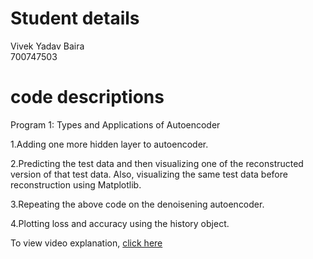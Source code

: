 # Student details
Vivek Yadav Baira
</br>
700747503

# code descriptions

Program 1: Types and Applications of Autoencoder

1.Adding one more hidden layer to autoencoder.

2.Predicting the test data and then visualizing one of the reconstructed version of that test data. Also, visualizing the same test data before reconstruction using Matplotlib.

3.Repeating the above code on the denoisening autoencoder.

4.Plotting loss and accuracy using the history object.





To view video explanation, [click here](https://drive.google.com/file/d/1qas34w6mepSuIDtr0pqI7VOkcZ8jKpzM/view?usp=drivesdk)

